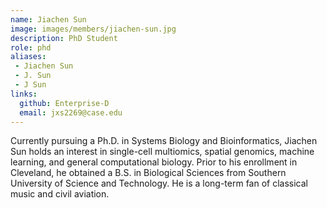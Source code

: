 ```yaml
---
name: Jiachen Sun
image: images/members/jiachen-sun.jpg
description: PhD Student
role: phd
aliases:
 - Jiachen Sun
 - J. Sun
 - J Sun
links:
  github: Enterprise-D
  email: jxs2269@case.edu
---
```


Currently pursuing a Ph.D. in Systems Biology and Bioinformatics, Jiachen Sun holds an interest in single-cell multiomics, spatial genomics, machine learning, and general computational biology. Prior to his enrollment in Cleveland, he obtained a B.S. in Biological Sciences from Southern University of Science and Technology. He is a long-term fan of classical music and civil aviation.
